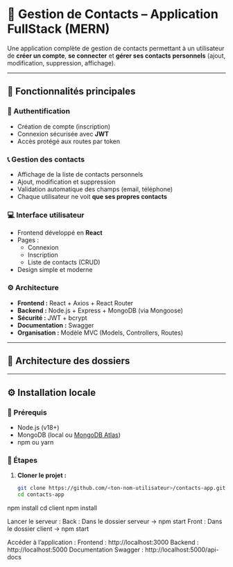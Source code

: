 # 📇 Gestion de Contacts – Application FullStack (MERN)

Une application complète de gestion de contacts permettant à un utilisateur de **créer un compte**, **se connecter** et **gérer ses contacts personnels** (ajout, modification, suppression, affichage).

---

## 🚀 Fonctionnalités principales

### 👤 Authentification
- Création de compte (inscription)
- Connexion sécurisée avec **JWT**
- Accès protégé aux routes par token

### 📞 Gestion des contacts
- Affichage de la liste de contacts personnels
- Ajout, modification et suppression
- Validation automatique des champs (email, téléphone)
- Chaque utilisateur ne voit **que ses propres contacts**

### 💻 Interface utilisateur
- Frontend développé en **React**
- Pages :
  - Connexion
  - Inscription
  - Liste de contacts (CRUD)
- Design simple et moderne

### ⚙️ Architecture
- **Frontend :** React + Axios + React Router  
- **Backend :** Node.js + Express + MongoDB (via Mongoose)  
- **Sécurité :** JWT + bcrypt  
- **Documentation :** Swagger  
- **Organisation :** Modèle MVC (Models, Controllers, Routes)

---

## 🧩 Architecture des dossiers


---

## ⚙️ Installation locale

### 🧱 Prérequis
- Node.js (v18+)
- MongoDB (local ou [MongoDB Atlas](https://www.mongodb.com/atlas))
- npm ou yarn

### 🔧 Étapes

1. **Cloner le projet :**
   ```bash
   git clone https://github.com/<ton-nom-utilisateur>/contacts-app.git
   cd contacts-app

npm install
cd client
npm install

Lancer le serveur : 
Back : Dans le dossier serveur -> npm start
Front : Dans le dossier client -> npm start

Accéder à l’application :
Frontend : http://localhost:3000
Backend : http://localhost:5000
Documentation Swagger : http://localhost:5000/api-docs
